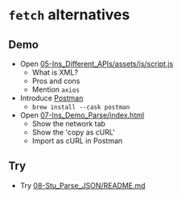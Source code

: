 # `fetch` alternatives

## Demo

* Open [05-Ins_Different_APIs/assets/js/script.js](../activities/05-Ins_Different_APIs/assets/js/script.js)
  * What is XML?
  * Pros and cons
  * Mention `axios`
* Introduce [Postman](https://www.postman.com/)
  * `brew install --cask postman`
* Open [07-Ins_Demo_Parse/index.html](../activities/07-Ins_Demo_Parse/index.html)
  * Show the network tab
  * Show the 'copy as cURL'
  * Import as cURL in Postman

## Try

* Try [08-Stu_Parse_JSON/README.md](../activities/08-Stu_Parse_JSON/README.md)